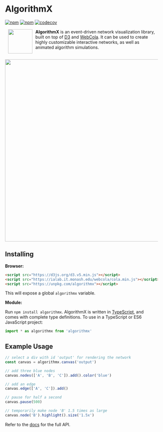 # AlgorithmX
[![npm](https://travis-ci.com/algrx/algorithmx.svg)](https://travis-ci.com/algrx/algorithmx)
[![npm](https://img.shields.io/npm/v/algorithmx.svg)](https://www.npmjs.com/package/algorithmx)
[![codecov](https://codecov.io/gh/algrx/algorithmx/branch/master/graph/badge.svg)](https://codecov.io/gh/algrx/algorithmx)

<img src="https://raw.githubusercontent.com/algrx/algorithmx/master/img/logo.svg?sanitize=true" align="left" hspace="10" width="80px">

**AlgorithmX** is an event-driven network visualization library, built on top of <a href="https://github.com/d3/d3">D3</a> and <a href="https://github.com/tgdwyer/WebCola">WebCola</a>. It can be used to create highly customizable interactive networks, as well as animated algorithm simulations.
<br><br>

<img src="https://raw.githubusercontent.com/algrx/algorithmx/master/img/example.svg?sanitize=true" align="center" width="600px">

## Installing

**Browser:**

```html
<script src="https://d3js.org/d3.v5.min.js"></script>
<script src="https://ialab.it.monash.edu/webcola/cola.min.js"></script>
<script src="https://unpkg.com/algorithmx"></script>
```
This will expose a global `algorithmx` variable.

**Module:**

Run `npm install algorithmx`. AlgorithmX is written in <a href="https://www.typescriptlang.org/">TypeScript</a>, and comes with complete type definitions. To use in a TypeScript or ES6 JavaScript project:
```javascript
import * as algorithmx from 'algorithmx'
```

## Example Usage

```js
// select a div with id 'output' for rendering the network
const canvas = algorithmx.canvas('output')

// add three blue nodes
canvas.nodes(['A', 'B', 'C']).add().color('blue')

// add an edge
canvas.edge(['A', 'C']).add()

// pause for half a second
canvas.pause(500)

// temporarily make node 'B' 1.5 times as large
canvas.node('B').highlight().size('1.5x')
```

Refer to the <a href="https://algrx.github.io/algorithmx/docs/js">docs</a> for the full API.
